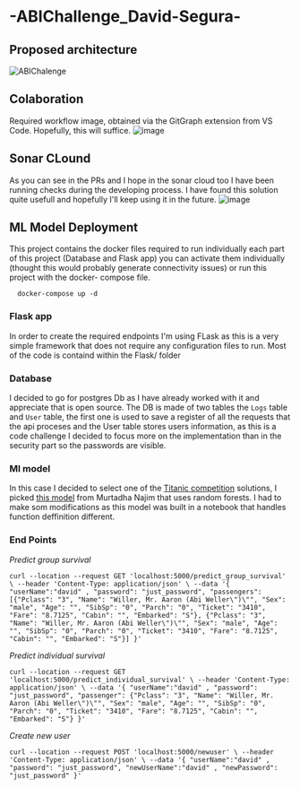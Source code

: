 # -ABIChallenge_David-Segura-
## Proposed architecture
![ABIChalenge](https://github.com/user-attachments/assets/464fb019-0c09-44ad-95c5-3b8f4628340b)

## Colaboration
Required workflow image, obtained via the GitGraph extension from VS Code. Hopefully, this will suffice.
![image](https://github.com/user-attachments/assets/67280a0d-5fb4-4eca-a8c7-9b4e838fde81)

## Sonar CLound
As you can see in the PRs and I hope in the sonar cloud too I have been running checks during the developing process. I have found this solution quite usefull and hopefully I'll keep using it in the future.
![image](https://github.com/user-attachments/assets/7dc2bde3-7eb9-4987-8c5b-0ff52be1cd62)

## ML Model Deployment
This project contains the docker files required to run individually each part of this project (Database and Flask app) you can activate them individually (thought this would probably generate connectivity issues) or run this project with the docker- compose file.

      docker-compose up -d
### Flask app
In order to create the required endpoints I'm using FLask as this is a very simple framework that does not require any configuration files to run.
Most of the code is containd within the Flask/ folder
### Database
I decided to go for postgres Db as I have already worked with it and appreciate that is open source. The DB is made of two tables the `Logs` table and `User`  table, the first one is used to save a register of all the requests that the api proceses and the User table stores users information, as this is a code challenge I decided to focus more on the implementation than in the security part so the passwords are visible.
### Ml model
In this case I decided to select one of the [Titanic competition](https://www.kaggle.com/competitions/titanic) solutions, I picked [this model](https://www.kaggle.com/code/murtadhanajim/80-in-titanic-dataset-using-random-forests) from Murtadha Najim that uses random forests. I had to make som modifications as this model was built in a notebook that handles function deffinition different. 

### End Points

*Predict group survival*

``curl --location --request GET 'localhost:5000/predict_group_survival' \
--header 'Content-Type: application/json' \
--data '{
"userName":"david" ,
"password": "just_password",
"passengers": [{"Pclass": "3", "Name": "Willer, Mr. Aaron (Abi Weller\")\"", "Sex": "male", "Age": "", "SibSp": "0", "Parch": "0", "Ticket": "3410", "Fare": "8.7125", "Cabin": "", "Embarked": "S"}, {"Pclass": "3", "Name": "Willer, Mr. Aaron (Abi Weller\")\"", "Sex": "male", "Age": "", "SibSp": "0", "Parch": "0", "Ticket": "3410", "Fare": "8.7125", "Cabin": "", "Embarked": "S"}]
}'``

*Predict individual survival*

``curl --location --request GET 'localhost:5000/predict_individual_survival' \
--header 'Content-Type: application/json' \
--data '{
"userName":"david" ,
"password": "just_password",
"passenger": {"Pclass": "3", "Name": "Willer, Mr. Aaron (Abi Weller\")\"", "Sex": "male", "Age": "", "SibSp": "0", "Parch": "0", "Ticket": "3410", "Fare": "8.7125", "Cabin": "", "Embarked": "S"}
}'``

*Create new user*

``curl --location --request POST 'localhost:5000/newuser' \
--header 'Content-Type: application/json' \
--data '{
"userName":"david" ,
"password": "just_password",
"newUserName":"david" ,
"newPassword": "just_password"
}'``
